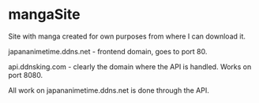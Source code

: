# mangaSite
Site with manga created for own purposes from where I can download it.

japananimetime.ddns.net - frontend domain, goes to port 80.

api.ddnsking.com - clearly the domain where the API is handled. Works on port 8080.

All work on japananimetime.ddns.net is done through the API.
